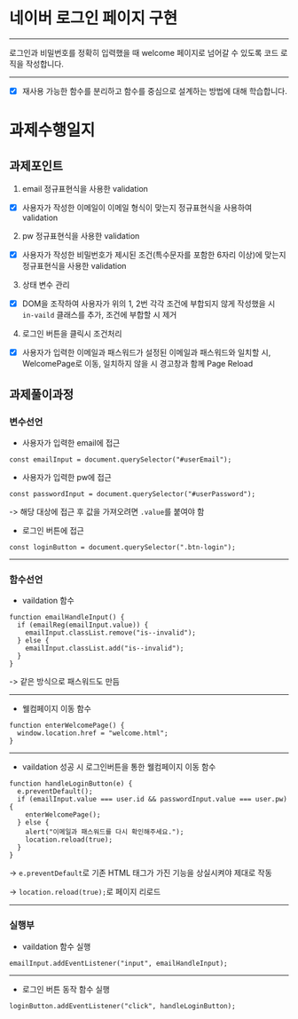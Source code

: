 # 네이버 로그인 페이지 구현

---

로그인과 비밀번호를 정확히 입력했을 때 welcome 페이지로 넘어갈 수 있도록 코드 로직을 작성합니다.

---

- [x] 재사용 가능한 함수를 분리하고 함수를 중심으로 설계하는 방법에 대해 학습합니다.

# 과제수행일지

## 과제포인트

1. email 정규표현식을 사용한 validation

- [x] 사용자가 작성한 이메일이 이메일 형식이 맞는지 정규표현식을 사용하여 validation

2. pw 정규표현식을 사용한 validation

- [x] 사용자가 작성한 비밀번호가 제시된 조건(특수문자를 포함한 6자리 이상)에 맞는지 정규표현식을 사용한 validation

3. 상태 변수 관리

- [x] DOM을 조작하여 사용자가 위의 1, 2번 각각 조건에 부합되지 않게 작성했을 시 `in-vaild` 클래스를 추가, 조건에 부합할 시 제거

4. 로그인 버튼을 클릭시 조건처리

- [x] 사용자가 입력한 이메일과 패스워드가 설정된 이메일과 패스워드와 일치할 시, WelcomePage로 이동, 일치하지 않을 시 경고창과 함께 Page Reload

## 과제풀이과정

### 변수선언

- 사용자가 입력한 email에 접근

```
const emailInput = document.querySelector("#userEmail");
```

- 사용자가 입력한 pw에 접근

```
const passwordInput = document.querySelector("#userPassword");
```

-> 해당 대상에 접근 후 값을 가져오려면 `.value`를 붙여야 함

- 로그인 버튼에 접근

```
const loginButton = document.querySelector(".btn-login");
```

---

### 함수선언

- vaildation 함수

```
function emailHandleInput() {
  if (emailReg(emailInput.value)) {
    emailInput.classList.remove("is--invalid");
  } else {
    emailInput.classList.add("is--invalid");
  }
}
```

-> 같은 방식으로 패스워드도 만듬

---

- 웰컴페이지 이동 함수

```
function enterWelcomePage() {
  window.location.href = "welcome.html";
}
```

---

- vaildation 성공 시 로그인버튼을 통한 웰컴페이지 이동 함수

```
function handleLoginButton(e) {
  e.preventDefault();
  if (emailInput.value === user.id && passwordInput.value === user.pw) {
    enterWelcomePage();
  } else {
    alert("이메일과 패스워드를 다시 확인해주세요.");
    location.reload(true);
  }
}
```

-> `e.preventDefault`로 기존 HTML 태그가 가진 기능을 상실시켜야 제대로 작동

-> `location.reload(true);`로 페이지 리로드

---

### 실행부

- vaildation 함수 실행

```
emailInput.addEventListener("input", emailHandleInput);
```

---

- 로그인 버튼 동작 함수 실행

```
loginButton.addEventListener("click", handleLoginButton);
```
